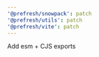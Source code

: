 ```yaml
---
'@prefresh/snowpack': patch
'@prefresh/utils': patch
'@prefresh/vite': patch
---
```


Add esm + CJS exports
